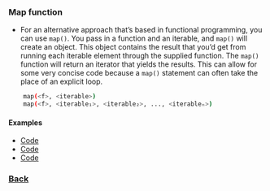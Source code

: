 ### Map function
- For an alternative approach that’s based in functional programming, you can use `map()`. You pass in a function and an iterable, and `map()` will create an object. This object contains the result that you’d get from running each iterable element through the supplied function. The `map()` function will return an iterator that yields the results. This can allow for some very concise code because a `map()` statement can often take the place of an explicit loop.

````bash
    map(<f>, <iterable>)
    map(<f>, <iterable₁>, <iterable₂>, ..., <iterableₙ>)
````

#### Examples
- [Code](example_1.py)
- [Code](example_2.py)
- [Code](example_3.py)


### [Back](../../README.md)